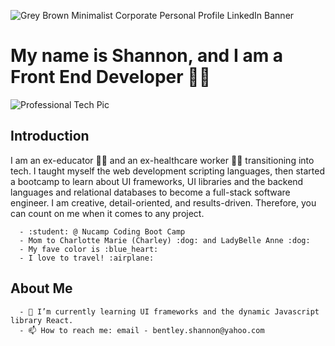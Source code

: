 ![Grey Brown Minimalist Corporate Personal Profile LinkedIn Banner](https://user-images.githubusercontent.com/99764268/180870779-ec258c9b-b536-4f56-bfac-b3c18680b6b4.png)

# My name is Shannon, and I am a Front End Developer :woman_technologist: 

![Professional Tech Pic](https://user-images.githubusercontent.com/99764268/185684791-752789a1-ba5c-4a95-8390-f1b726efdcc7.JPEG)

## Introduction 
I am an ex-educator :teacher: and an ex-healthcare worker :health_worker: transitioning into tech. I taught myself the web development scripting languages, then started a bootcamp to learn about UI frameworks, UI libraries and the backend languages and relational databases to become a full-stack software engineer. I am creative, detail-oriented, and results-driven. Therefore, you can count on me when it comes to any project. 

      - :student: @ Nucamp Coding Boot Camp
      - Mom to Charlotte Marie (Charley) :dog: and LadyBelle Anne :dog:
      - My fave color is :blue_heart:
      - I love to travel! :airplane:

## About Me
      - 🌱 I’m currently learning UI frameworks and the dynamic Javascript library React.
      - 📫 How to reach me: email - bentley.shannon@yahoo.com

